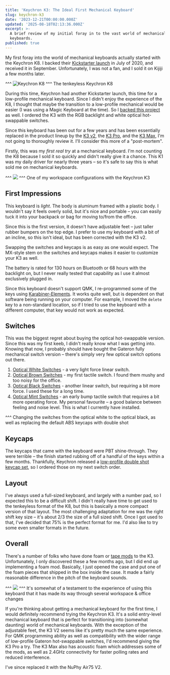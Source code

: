 ```yaml
---
title: 'Keychron K3: The Ideal First Mechanical Keyboard'
slug: keychron-k3
date: '2023-12-21T00:00:00.000Z'
updated: '2025-08-18T02:13:36.000Z'
excerpt: >-
  A brief review of my initial foray in to the vast world of mechanical
  keyboards.
published: true
---
```

My first foray into the world of mechanical keyboards actually started with the Keychron K8. I backed their [Kickstarter launch](https://www.kickstarter.com/projects/keytron/keychron-k8-a-tenkeyless-wireless-mechanical-keyboard) in July of 2020, and received it in September. Unfortunately, I was not a fan, and I sold it on Kijiji a few months later.

^^^
![Keychron K8](/img/keychron-k3/keychron-k8.jpg)
^^^ The tenkeyless Keychron K8

During this time, Keychron had another Kickstarter launch, this time for a low-profile mechanical keyboard. Since I didn't enjoy the experience of the K8, I thought that maybe the transition to a low-profile mechanical would be easier (I was using a Magic Keyboard at the time). So I [backed this project](https://www.kickstarter.com/projects/keytron/keychron-k3-ultra-slim-compact-wireless-mechanical-keyboard) as well. I ordered the K3 with the RGB backlight and white optical hot-swappable switches.

Since this keyboard has been out for a few years and has been essentially replaced in the product lineup by the [K3 v2](https://www.keychron.com/products/keychron-k3-wireless-mechanical-keyboard?variant=32220198994009), the [K3 Pro](https://www.keychron.com/products/keychron-k3-pro-qmk-via-wireless-custom-mechanical-keyboard?variant=40283618738265), and the [K3 Max](https://www.keychron.com/products/keychron-k3-max-qmk-via-wireless-custom-mechanical-keyboard), I'm not going to thoroughly review it. I'll consider this more of a "post-mortem".

Firstly, this was my _first real try_ at a mechanical keyboard. I'm not counting the K8 because I sold it so quickly and didn't really give it a chance. This K1 was my daily driver for nearly three years – so it's safe to say this is what sold me on mechanical keyboards.

^^^
![](/img/keychron-k3/keychron-k3-workspace.jpg)
^^^ One of my workspace configurations with the Keychron K3

## First Impressions

This keyboard is _light_. The body is aluminum framed with a plastic body. I wouldn't say it feels overly solid, but it's nice and portable – you can easily tuck it into your backpack or bag for moving to/from the office.

Since this is the first version, it doesn't have adjustable feet – just taller rubber bumpers on the top edge. I prefer to use my keyboard with a bit of an incline, so this isn't ideal, but has been corrected with the K3 v2.

Swapping the switches and keycaps is as easy as one would expect. The MX-style stem on the switches and keycaps makes it easier to customize your K3 as well.

The battery is rated for 130 hours on Bluetooth or 68 hours with the backlight on, but I never really tested that capability as I use it almost exclusively plugged in.

Since this keyboard doesn't support QMK, I re-programmed some of the keys using [Karabiner-Elements](https://karabiner-elements.pqrs.org/). It works quite well, but is dependent on that software being running on your computer. For example, I moved the `delete` key to a non-standard location, so if I tried to use the keyboard with a different computer, that key would not work as expected.

## Switches

This was the biggest regret about buying the optical hot-swappable version. Since this was my first keeb, I didn't really know what I was getting into. Knowing that now, I probably should have bought the Gateron fully mechanical switch version – there's simply very few optical switch options out there.

1. [Optical White Switches](https://www.keychron.com/products/low-profile-keychron-optical-switch-set-87-pcs?variant=32264204517465) - a very light force linear switch.
2. [Optical Brown Switches](https://www.keychron.com/products/low-profile-keychron-optical-switch-set-87-pcs?variant=32264204484697) - my first tactile switch. I found them mushy and too noisy for the office.
3. [Optical Black Switches](https://www.keychron.com/products/low-profile-keychron-optical-switch-set-87-pcs?variant=32264204550233) - another linear switch, but requiring a bit more force. I used these for a long time.
4. [Optical Mint Switches](https://www.keychron.com/products/low-profile-keychron-optical-switch-set-87-pcs?variant=39401450405977) - an early bump tactile switch that requires a bit more operating force. My personal favourite – a good balance between feeling and noise level. This is what I currently have installed.

^^^ Changing the switches from the optical white to the optical black, as well as replacing the default ABS keycaps with double shot

## Keycaps

The keycaps that came with the keyboard were PBT shine-through. They were terrible – the finish started rubbing off of a handful of the keys within a few months. Thankfully, Keychron released a [low-profile double shot keycap set](https://www.keychron.com/collections/keychron-low-profile-keycaps/products/low-profile-double-shot-pbt-keycap-set), so I ordered those on my next switch order.

## Layout

I've always used a full-sized keyboard, and largely with a number pad, so I expected this to be a difficult shift. I didn't really have time to get used to the tenkeyless format of the K8, but this is basically a more compact version of that layout. The most challenging adaptation for me was the right shift key size – it's about 2/3 the size of a full sized shift. Once I got used to that, I've decided that 75% is the perfect format for me. I'd also like to try some even smaller formats in the future.

## Overall

There's a number of folks who have done foam or [tape mods](https://jakeroid.com/blog/how-did-i-upgrade-keychron-k3) to the K3. Unfortunately, I only discovered these a few months ago, but I did end up implementing a foam mod. Basically, I just opened the case and put one of the foam pieces that shipped in the box inside the case. It made a fairly reasonable difference in the pitch of the keyboard sounds.

^^^
![](/img/keychron-k3/keychron-k3-workspace-2.jpg)
^^^ It's somewhat of a testament to the experience of using this keyboard that it has made its way through several workspace & office changes

If you're thinking about getting a mechanical keyboard for the first time, I would definitely recommend trying the Keychron K3. It's a solid entry-level mechanical keyboard that is perfect for transitioning into (somewhat daunting) world of mechanical keyboards. With the exception of the adjustable feet, the K3 V2 seems like it's pretty much the same experience. For QMK programming ability as well as compatibility with the wider range of low-profile Gateron hot-swappable switches, I'd recommend giving the K3 Pro a try. The K3 Max also has acoustic foam which addresses some of the mods, as well as 2.4GHz connectivity for faster polling rates and reduced interference.

I've since replaced it with the NuPhy Air75 V2.
